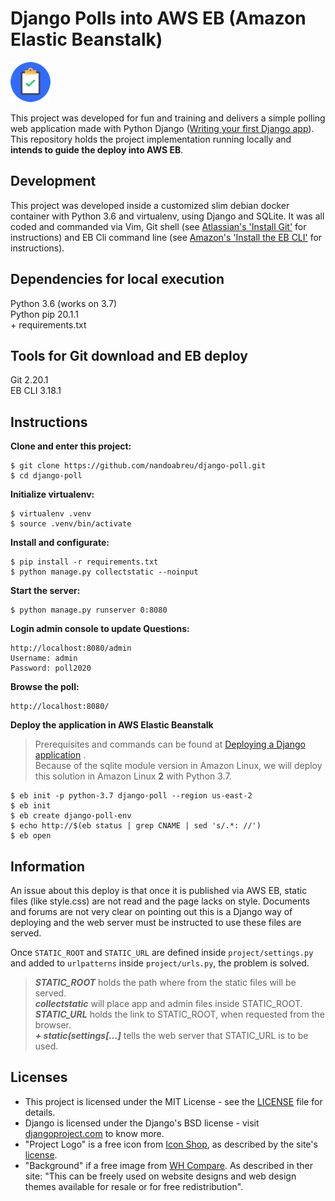 # Django Polls into AWS EB (Amazon Elastic Beanstalk)

![Project Logo](docs/static/images/64x64.png "Project Logo")

This project was developed for fun and training and delivers 
a simple polling web application made with Python Django 
([Writing your first Django app](https://docs.djangoproject.com/en/1.11/intro/tutorial01/)). 
This repository holds the project implementation running locally and 
**intends to guide the deploy into AWS EB**.

## Development

This project was developed inside a customized slim debian docker container 
with Python 3.6 and virtualenv, using Django and SQLite. It was all coded and commanded via Vim, 
Git shell (see [Atlassian's 'Install Git'](https://www.atlassian.com/git/tutorials/install-git) 
for instructions) and EB Cli command line 
(see [Amazon's 'Install the EB CLI'](https://docs.aws.amazon.com/elasticbeanstalk/latest/dg/eb-cli3-install.html) 
for instructions).

## Dependencies for local execution

Python 3.6 (works on 3.7)  
Python pip 20.1.1  
\+ requirements.txt

## Tools for Git download and EB deploy

Git 2.20.1  
EB CLI 3.18.1  

## Instructions  

**Clone and enter this project:**  

    $ git clone https://github.com/nandoabreu/django-poll.git
    $ cd django-poll

**Initialize virtualenv:**

    $ virtualenv .venv
    $ source .venv/bin/activate

**Install and configurate:**

    $ pip install -r requirements.txt
    $ python manage.py collectstatic --noinput

**Start the server:**  

    $ python manage.py runserver 0:8080

**Login admin console to update Questions:**  
```
http://localhost:8080/admin  
Username: admin  
Password: poll2020
```

**Browse the poll:**  
```
http://localhost:8080/  
```

**Deploy the application in AWS Elastic Beanstalk**  
> Prerequisites and commands can be found at [Deploying a Django application](https://docs.aws.amazon.com/elasticbeanstalk/latest/dg/create-deploy-python-django.html#python-django-deploy) .  
> Because of the sqlite module version in Amazon Linux, we will deploy 
this solution in Amazon Linux **2** with Python 3.7.

    $ eb init -p python-3.7 django-poll --region us-east-2
    $ eb init
    $ eb create django-poll-env
    $ echo http://$(eb status | grep CNAME | sed 's/.*: //')
    $ eb open

## Information

An issue about this deploy is that once it is published via AWS EB, static files 
(like style.css) are not read and the page lacks on style. Documents and forums 
are not very clear on pointing out this is a Django way of deploying 
and the web server must be instructed to use these files are served.

Once `STATIC_ROOT` and `STATIC_URL` are defined inside `project/settings.py` and 
added to `urlpatterns` inside `project/urls.py`, the problem is solved.

> ***STATIC_ROOT*** holds the path where from the static files will be served.  
> ***collectstatic*** will place app and admin files inside STATIC_ROOT.  
> ***STATIC_URL*** holds the link to STATIC_ROOT, when requested from the browser.  
> ***\+ static(settings[...]*** tells the web server that STATIC_URL is to be used.

## Licenses

- This project is licensed under the MIT License - see the [LICENSE](LICENSE) file for details.  
- Django is licensed under the Django's BSD license - 
visit [djangoproject.com](https://www.djangoproject.com/foundation/faq/) to know more.  
- "Project Logo" is a free icon from 
[Icon Shop](https://freeiconshop.com/icon/task-complete-icon-flat/), 
as described by the site's [license](https://freeiconshop.com/icon-shop-license/).  
- "Background" if a free image from 
[WH Compare](https://whcompare.com). As described in ther site: 
"This can be freely used on website designs and web design themes 
available for resale or for free redistribution".

